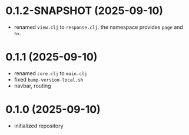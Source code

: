 # 0.1.2-SNAPSHOT (2025-09-10)

- renamed `view.clj` to `response.clj`. the namespace provides `page` and `hx`.

# 0.1.1 (2025-09-10)

- renamed `core.clj` to `main.clj`
- fixed `bump-version-local.sh`
- navbar, routing

# 0.1.0 (2025-09-10)

- initialized repository
